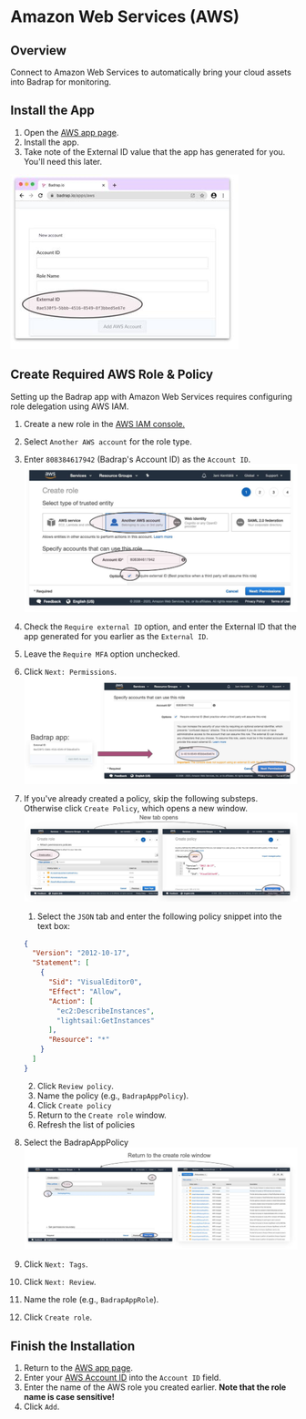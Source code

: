 # Amazon Web Services (AWS)

## Overview

Connect to Amazon Web Services to automatically bring your cloud assets into Badrap for monitoring.

## Install the App

1. Open the [AWS app page](https://badrap.io/apps/aws).
1. Install the app.
1. Take note of the External ID value that the app has generated for you. You'll need this later.

![External Id](./aws-external-id.jpg)

## Create Required AWS Role & Policy

Setting up the Badrap app with Amazon Web Services requires configuring role delegation using AWS IAM.

1. Create a new role in the [AWS IAM console.](https://console.aws.amazon.com/iam/home#/roles)
2. Select `Another AWS account` for the role type.
3. Enter `808384617942` (Badrap's Account ID) as the `Account ID`.
![Another AWS Acocount](./aws-another-aws-account.jpg)

4. Check the `Require external ID` option, and enter the External ID that the app generated for you earlier as the `External ID`.
5. Leave the `Require MFA` option unchecked.
6. Click `Next: Permissions`.
![External Id](./aws-external-id2.jpg)

7. If you've already created a policy, skip the following substeps. Otherwise click `Create Policy`, which opens a new window.
![Create Policy](./aws-create-policy.jpg)

   1. Select the `JSON` tab and enter the following policy snippet into the text box:

   ```json
   {
     "Version": "2012-10-17",
     "Statement": [
       {
         "Sid": "VisualEditor0",
         "Effect": "Allow",
         "Action": [
           "ec2:DescribeInstances",
           "lightsail:GetInstances"
         ],
         "Resource": "*"
       }
     ]
   }
   ```
   
   2. Click `Review policy`.
   3. Name the policy (e.g., `BadrapAppPolicy`).
   4. Click `Create policy`
   5. Return to the `Create role` window.
   6. Refresh the list of policies
8. Select the BadrapAppPolicy
![Create Policy](./aws-return.jpg)

9. Click `Next: Tags`.
10. Click `Next: Review`.
11. Name the role (e.g., `BadrapAppRole`).
12. Click `Create role`.

## Finish the Installation

1. Return to the [AWS app page](https://badrap.io/apps/aws).
1. Enter your [AWS Account ID](https://console.aws.amazon.com/billing/home?#/account) into the `Account ID` field.
1. Enter the name of the AWS role you created earlier. **Note that the role name is case sensitive!**
1. Click `Add`.
